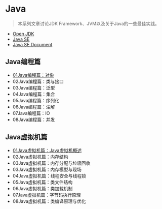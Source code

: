 # Java

>本系列文章讨论JDK Framework、JVM以及关于Java的一些最佳实践。

- [Open JDK](http://openjdk.java.net/)
- [Java SE](http://www.oracle.com/technetwork/java/javase/overview/index.html)
- [Java SE Document](http://docs.oracle.com/javase/8/)

## Java编程篇

- [01Java编程篇：对象]()
- 02Java编程篇：类与接口
- 03Java编程篇：泛型
- 04Java编程篇：集合
- 05Java编程篇：序列化
- 06Java编程篇：注解
- 07Java编程篇：IO
- 08Java编程篇：并发

## Java虚拟机篇

- [01Java虚拟机篇：Java虚拟机概述]()
- 02Java虚拟机篇：内存结构
- 03Java虚拟机篇：内存分配与垃圾回收
- 03Java虚拟机篇：内存模型与现场
- 04Java虚拟机篇：线程安全与线程锁
- 05Java虚拟机篇：类文件结构
- 06Java虚拟机篇：类加载机制
- 07Java虚拟机篇：字节码执行原理
- 08Java虚拟机篇：类编译原理与优化